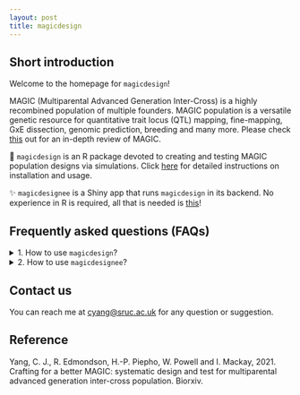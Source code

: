 ```yaml
---
layout: post
title: magicdesign
---
```


## Short introduction
Welcome to the homepage for `magicdesign`!

MAGIC (Multiparental Advanced Generation Inter-Cross) is a highly recombined population of multiple founders. MAGIC population is a versatile genetic resource for quantitative trait locus (QTL) mapping, fine-mapping, GxE dissection, genomic prediction, breeding and many more. Please check [this](https://doi.org/10.1038/s41437-020-0336-6) out for an in-depth review of MAGIC.

:star2: `magicdesign` is an R package devoted to creating and testing MAGIC population designs via simulations. Click [here](https://cjyang-sruc.github.io/magicdesign_vignette) for detailed instructions on installation and usage.

:sparkles: `magicdesignee` is a Shiny app that runs `magicdesign` in its backend. No experience in R is required, all that is needed is [this](https://magicdesign.shinyapps.io/magicdesignee/)!

## Frequently asked questions (FAQs)
<details>
  <summary>1. How to use <code>magicdesign</code>?</summary>
  <p>First, make sure you have <code>devtools</code> installed in <code>R</code>. Skip this if you already have <code>devtools</code>.</p>
  <p><code>install.packages("devtools")</code></p>
  <p>Next, install <code>magicdesign</code>.</p>
  <p><code>devtools::install_github("cjyang-sruc/magicdesign")</code></p>
  <p>If the installation is successful, run the following:</p>
  <p><code>library(magicdesign)</code></p>
  <p>Detailed user instructions can be found <a href="https://cjyang-sruc.github.io/magicdesign_vignette">here</a>.</p>
  <br>
</details>

<details>
  <summary>2. How to use <code>magicdesignee</code>?</summary>
  <p>You can access <code>magicdesignee</code> <a href="https://magicdesign.shinyapps.io/magicdesignee">here</a>.</p>
  <br>
</details>

## Contact us
You can reach me at [cyang@sruc.ac.uk](mailto:cyang@sruc.ac.uk) for any question or suggestion.

## Reference
Yang, C. J., R. Edmondson, H.-P. Piepho, W. Powell and I. Mackay, 2021. Crafting for a better MAGIC: systematic design and test for multiparental advanced generation inter-cross population. Biorxiv.
